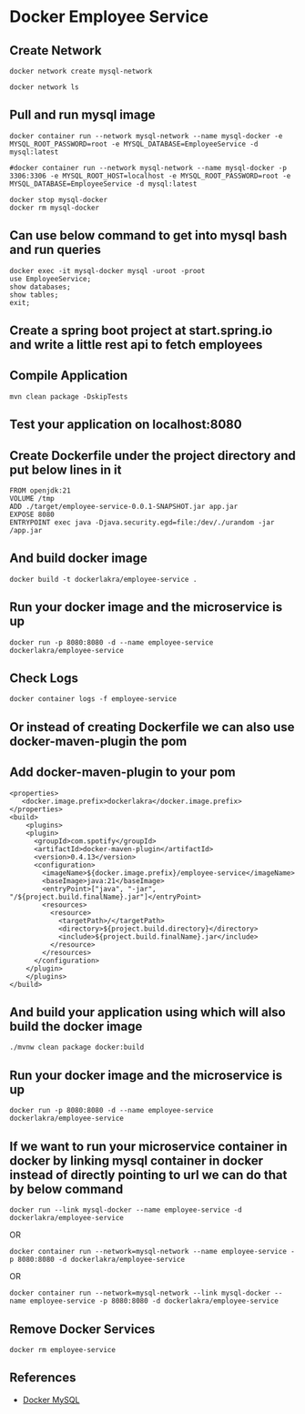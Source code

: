 # Docker Employee Service

## Create Network
```shell
docker network create mysql-network
```

```shell
docker network ls
```

## Pull and run mysql image
```
docker container run --network mysql-network --name mysql-docker -e MYSQL_ROOT_PASSWORD=root -e MYSQL_DATABASE=EmployeeService -d mysql:latest

#docker container run --network mysql-network --name mysql-docker -p 3306:3306 -e MYSQL_ROOT_HOST=localhost -e MYSQL_ROOT_PASSWORD=root -e MYSQL_DATABASE=EmployeeService -d mysql:latest
```

```shell
docker stop mysql-docker
docker rm mysql-docker
```

## Can use below command to get into mysql bash and run queries
```
docker exec -it mysql-docker mysql -uroot -proot
use EmployeeService;
show databases;
show tables;
exit;
```

## Create a spring boot project at start.spring.io and write a little rest api to fetch employees

## Compile Application
```shell
mvn clean package -DskipTests
```

## Test your application on localhost:8080

## Create Dockerfile under the project directory and put below lines in it
```
FROM openjdk:21
VOLUME /tmp
ADD ./target/employee-service-0.0.1-SNAPSHOT.jar app.jar
EXPOSE 8080
ENTRYPOINT exec java -Djava.security.egd=file:/dev/./urandom -jar /app.jar
```

## And build docker image
```
docker build -t dockerlakra/employee-service .
```

## Run your docker image and the microservice is up
```
docker run -p 8080:8080 -d --name employee-service dockerlakra/employee-service
```

## Check Logs
```shell
docker container logs -f employee-service
```

## Or instead of creating Dockerfile we can also use docker-maven-plugin the pom

## Add docker-maven-plugin to your pom
```
<properties>
   <docker.image.prefix>dockerlakra</docker.image.prefix>
</properties>
<build>
    <plugins>
    <plugin>
      <groupId>com.spotify</groupId>
      <artifactId>docker-maven-plugin</artifactId>
      <version>0.4.13</version>
      <configuration>
        <imageName>${docker.image.prefix}/employee-service</imageName>
        <baseImage>java:21</baseImage>
        <entryPoint>["java", "-jar", "/${project.build.finalName}.jar"]</entryPoint>
        <resources>
          <resource>
            <targetPath>/</targetPath>
            <directory>${project.build.directory}</directory>
            <include>${project.build.finalName}.jar</include>
          </resource>
        </resources>
      </configuration>
    </plugin>
    </plugins>
</build>
```

## And build your application using which will also build the docker image
```
./mvnw clean package docker:build
```

## Run your docker image and the microservice is up
```
docker run -p 8080:8080 -d --name employee-service dockerlakra/employee-service
```

## If we want to run your microservice container in docker by linking mysql container in docker instead of directly pointing to url we can do that by below command
```shell
docker run --link mysql-docker --name employee-service -d dockerlakra/employee-service
```

OR

```shell
docker container run --network=mysql-network --name employee-service -p 8080:8080 -d dockerlakra/employee-service
```

OR

```shell
docker container run --network=mysql-network --link mysql-docker --name employee-service -p 8080:8080 -d dockerlakra/employee-service
```

## Remove Docker Services
```shell
docker rm employee-service
```

## References
- [Docker MySQL](https://www.javainuse.com/devOps/docker/docker-mysql)
